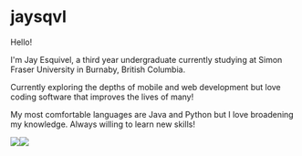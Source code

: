 # jaysqvl

Hello!

I'm Jay Esquivel, a third year undergraduate currently studying at Simon Fraser University in Burnaby, British Columbia.

Currently exploring the depths of mobile and web development but love coding software that improves the lives of many!

My most comfortable languages are Java and Python but I love broadening my knowledge. Always willing to learn new skills!

<div style="display: flex; flex-direction: row;">
 <img class="img" src="https://github-readme-stats-liard-sigma.vercel.app/api?username=jsqvl&hide=contribs,issues&show_icons=true&count_private=true&theme=dark&include_all_commits=true&hide_rank=true" />
 <img class="img" src="https://github-readme-stats-liard-sigma.vercel.app/api/top-langs/?username=jsqvl&theme=dark&langs_count=10&layout=compact&exclude_repo=CS221,CS213" />
</div>
